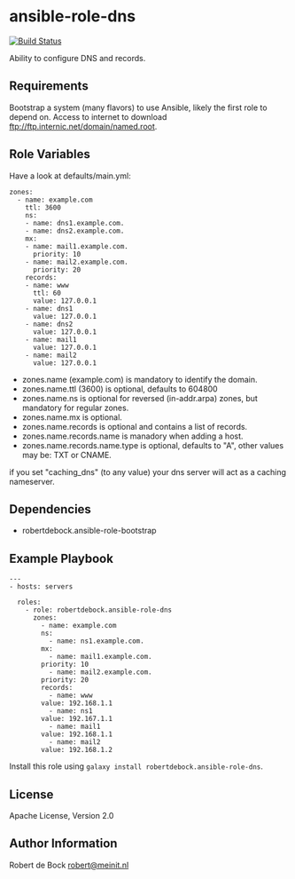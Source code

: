 ansible-role-dns
=========

[![Build Status](https://travis-ci.org/robertdebock/ansible-role-dns.svg?branch=master)](https://travis-ci.org/robertdebock/ansible-role-dns)

Ability to configure DNS and records.

Requirements
------------

Bootstrap a system (many flavors) to use Ansible, likely the first role to depend on.
Access to internet to download ftp://ftp.internic.net/domain/named.root.

Role Variables
--------------

Have a look at defaults/main.yml:
```
zones:
  - name: example.com
    ttl: 3600
    ns:
    - name: dns1.example.com.
    - name: dns2.example.com.
    mx:
    - name: mail1.example.com.
      priority: 10
    - name: mail2.example.com.
      priority: 20
    records:
    - name: www
      ttl: 60
      value: 127.0.0.1
    - name: dns1
      value: 127.0.0.1
    - name: dns2
      value: 127.0.0.1
    - name: mail1
      value: 127.0.0.1
    - name: mail2
      value: 127.0.0.1
```
- zones.name (example.com) is mandatory to identify the domain.
- zones.name.ttl (3600) is optional, defaults to 604800
- zones.name.ns is optional for reversed (in-addr.arpa) zones, but mandatory for regular zones.
- zones.name.mx is optional.
- zones.name.records is optional and contains a list of records.
- zones.name.records.name is manadory when adding a host.
- zones.name.records.name.type is optional, defaults to "A", other values may be: TXT or CNAME.

if you set "caching_dns" (to any value) your dns server will act as a caching nameserver.

Dependencies
------------

- robertdebock.ansible-role-bootstrap

Example Playbook
----------------

```
---
- hosts: servers

  roles:
    - role: robertdebock.ansible-role-dns
      zones:
        - name: example.com
        ns:
          - name: ns1.example.com.
        mx:
          - name: mail1.example.com.
        priority: 10
          - name: mail2.example.com.
        priority: 20
        records:
          - name: www
        value: 192.168.1.1
          - name: ns1
        value: 192.167.1.1
          - name: mail1
        value: 192.168.1.1
          - name: mail2
        value: 192.168.1.2
```
Install this role using `galaxy install robertdebock.ansible-role-dns`.

License
-------

Apache License, Version 2.0

Author Information
------------------

Robert de Bock <robert@meinit.nl>
